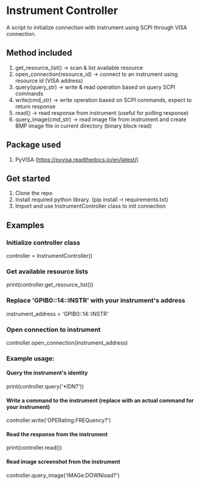 # Instrument Controller
A script to initialize connection with instrument using SCPI through VISA connection. 

## Method included
1. get_resource_list() -> scan & list available resource
2. open_connection(resource_id) -> connect to an instrument using resource id (VISA address)
3. query(query_str) -> write & read operation based on query SCPI commands
4. write(cmd_str) -> write operation based on SCPI commands, expect to return response
5. read() -> read response from instrument (useful for polling response)
6. query_image(cmd_str) -> read image file from instrument and create BMP image file in current directory (binary block read)

## Package used
1. PyVISA (https://pyvisa.readthedocs.io/en/latest/)

## Get started
1. Clone the repo
2. Install required python library. (pip install -r requirements.txt)
3. Import and use InstrumentController class to init connection

## Examples 

### Initialize controller class
controller = InstrumentController()

### Get available resource lists
print(controller.get_resource_list())

### Replace 'GPIB0::14::INSTR' with your instrument's address
instrument_address = 'GPIB0::14::INSTR'

### Open connection to instrument
controller.open_connection(instrument_address)

### Example usage:
#### Query the instrument's identity
print(controller.query('*IDN?'))

#### Write a command to the instrument (replace with an actual command for your instrument)
controller.write('OPERating:FREQuency?')

#### Read the response from the instrument
print(controller.read())

#### Read image screenshot from the instrument
controller.query_image('IMAGe:DOWNload?')
